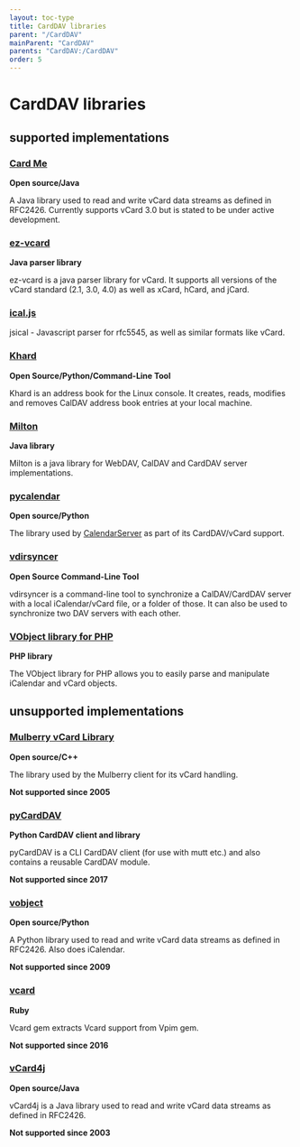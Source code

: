 ```yaml
---
layout: toc-type
title: CardDAV libraries
parent: "/CardDAV"
mainParent: "CardDAV"
parents: "CardDAV:/CardDAV"
order: 5
---
```


# CardDAV libraries

##  supported implementations

### [Card Me](https://sourceforge.net/projects/cardme/)
**Open source/Java**

A Java library used to read and write vCard data streams as defined in RFC2426. Currently supports vCard 3.0 but is stated to be under active development.

### [ez-vcard](https://github.com/mangstadt/ez-vcard)
**Java parser library**

ez-vcard is a java parser library for vCard. It supports all versions of the vCard standard (2.1, 3.0, 4.0) as well as xCard, hCard, and jCard.

### [ical.js](http://mozilla-comm.github.io/ical.js/)
jsical - Javascript parser for rfc5545, as well as similar formats like
vCard.

### [Khard](https://github.com/scheibler/khard)
**Open Source/Python/Command-Line Tool**

Khard is an address book for the Linux console. It creates, reads, modifies and removes CalDAV address book entries at your local machine.

### [Milton](http://milton.io/)
**Java library**

Milton is a java library for WebDAV, CalDAV and CardDAV server implementations.

### [pycalendar](https://www.calendarserver.org/PyCalendar.html)
**Open source/Python**

The library used by [CalendarServer](https://www.calendarserver.org) as part of its CardDAV/vCard support.

### [vdirsyncer](https://github.com/pimutils/vdirsyncer)
**Open Source Command-Line Tool**

vdirsyncer is a command-line tool to synchronize a CalDAV/CardDAV server with a local iCalendar/vCard file, or a folder of those. It can also be used to synchronize two DAV servers with each other.

### [VObject library for PHP](https://packagist.org/packages/sabre/vobject)
**PHP library**

The VObject library for PHP allows you to easily parse and manipulate iCalendar and vCard objects.

##  unsupported implementations

### [Mulberry vCard Library](http://trac.mulberrymail.com/repos/browser/vCard)
**Open source/C++**

The library used by the Mulberry client for its vCard handling.

**Not supported since 2005**

### [pyCardDAV](http://lostpackets.de/pycarddav/)
**Python CardDAV client and library**

pyCardDAV is a CLI CardDAV client (for use with mutt etc.) and also contains a reusable CardDAV module.

**Not supported since 2017**

### [vobject](http://vobject.skyhouseconsulting.com/)
**Open source/Python**

A Python library used to read and write vCard data streams as defined in RFC2426. Also does iCalendar.

**Not supported since 2009**

### [vcard](https://rubygems.org/gems/vcard)
**Ruby**

Vcard gem extracts Vcard support from Vpim gem.

**Not supported since 2016**

### [vCard4j](http://vcard4j.sourceforge.net/)
**Open source/Java**

vCard4j is a Java library used to read and write vCard data streams as defined in RFC2426.

**Not supported since 2003**
